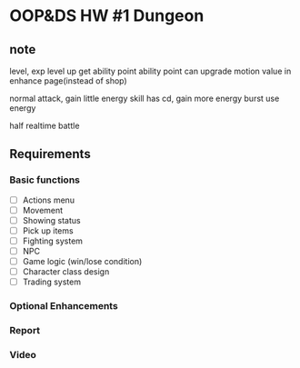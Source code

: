
OOP&DS HW #1 Dungeon
=====================

## note

level, exp
level up get ability point
ability point can upgrade motion value in enhance page(instead of shop)

normal attack, gain little energy
skill has cd, gain more energy
burst use energy

half realtime battle

## Requirements

### Basic functions

- [ ] Actions menu
- [ ] Movement
- [ ] Showing status
- [ ] Pick up items
- [ ] Fighting system
- [ ] NPC
- [ ] Game logic (win/lose condition)
- [ ] Character class design
- [ ] Trading system

### Optional Enhancements


### Report

### Video